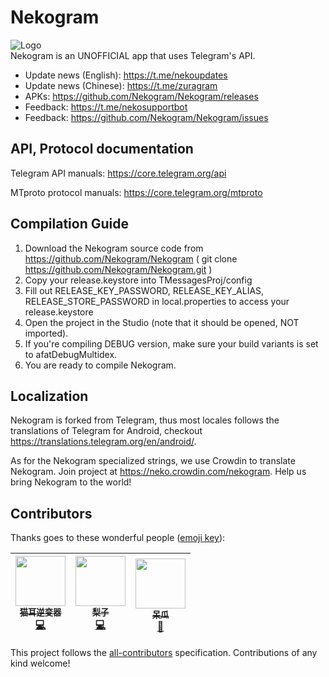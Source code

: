 # Nekogram
![Logo](https://raw.githubusercontent.com/Nekogram/Nekogram/master/TMessagesProj/src/main/res/mipmap-xxxhdpi/ic_launcher.png)  
Nekogram is an UNOFFICIAL app that uses Telegram's API.

- Update news (English): https://t.me/nekoupdates
- Update news (Chinese): https://t.me/zuragram
- APKs: https://github.com/Nekogram/Nekogram/releases
- Feedback: https://t.me/nekosupportbot
- Feedback: https://github.com/Nekogram/Nekogram/issues

## API, Protocol documentation

Telegram API manuals: https://core.telegram.org/api

MTproto protocol manuals: https://core.telegram.org/mtproto

## Compilation Guide

1. Download the Nekogram source code from https://github.com/Nekogram/Nekogram ( git clone https://github.com/Nekogram/Nekogram.git )
2. Copy your release.keystore into TMessagesProj/config
3. Fill out RELEASE_KEY_PASSWORD, RELEASE_KEY_ALIAS, RELEASE_STORE_PASSWORD in local.properties to access your  release.keystore
4. Open the project in the Studio (note that it should be opened, NOT imported).
5. If you're compiling DEBUG version, make sure your build variants is set to afatDebugMultidex.
6. You are ready to compile Nekogram.

## Localization

Nekogram is forked from Telegram, thus most locales follows the translations of Telegram for Android, checkout https://translations.telegram.org/en/android/.

As for the Nekogram specialized strings, we use Crowdin to translate Nekogram. Join project at https://neko.crowdin.com/nekogram. Help us bring Nekogram to the world!

## Contributors

Thanks goes to these wonderful people ([emoji key](https://allcontributors.org/docs/en/emoji-key)):

<!-- ALL-CONTRIBUTORS-LIST:START - Do not remove or modify this section -->
| [<img src="https://avatars2.githubusercontent.com/u/42698724?s=460&v=4" width="80px;"/><br /><sub>猫耳逆变器</sub>](https://github.com/NekoInverter)<br />[💻](https://github.com/Nekogram/Nekogram/commits?author=NekoInverter "Code") | [<img src="https://avatars1.githubusercontent.com/u/18373361?s=460&v=4" width="80px;"/><br /><sub>梨子</sub>](https://github.com/rikakomoe)<br />[💻](https://github.com/Nekogram/Nekogram/commits?author=rikakomoe "Code") | [<img src="https://i.loli.net/2020/01/17/e9Z5zkG7lNwUBPE.jpg" width="80px;"/><br /><sub>呆瓜</sub>](https://t.me/Duang)<br /> [🎨](#design-duang "Design") |
| :---: | :---: | :---: |
<!-- ALL-CONTRIBUTORS-LIST:END -->

This project follows the [all-contributors](https://github.com/kentcdodds/all-contributors) specification. Contributions of any kind welcome!
